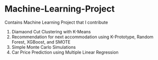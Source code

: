 # Machine-Learning-Project

Contains Machine Learning Project that I contribute 
1. Diamaond Cut Clustering with K-Means
2. Recommendation for next accommodation using K-Prototype, Random Forest, XGBoost, and SMOTE
3. Simple Monte Carlo Simulations
4. Car Price Prediction using Multiple Linear Regression
